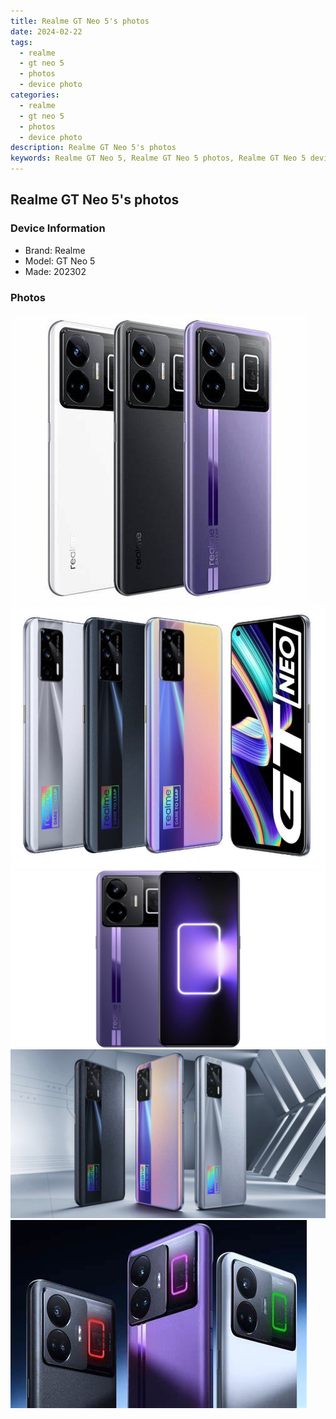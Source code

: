 ```yaml
---
title: Realme GT Neo 5's photos
date: 2024-02-22
tags: 
  - realme
  - gt neo 5
  - photos
  - device photo
categories: 
  - realme
  - gt neo 5
  - photos
  - device photo
description: Realme GT Neo 5's photos
keywords: Realme GT Neo 5, Realme GT Neo 5 photos, Realme GT Neo 5 device photo
---
```


## Realme GT Neo 5's photos

### Device Information

- Brand: Realme
- Model: GT Neo 5
- Made: 202302

### Photos

![/images/best-assets/devices/realme/realme-gt-neo-5/1.jpg](/images/best-assets/devices/realme/realme-gt-neo-5/1.jpg)
![/images/best-assets/devices/realme/realme-gt-neo-5/2.jpg](/images/best-assets/devices/realme/realme-gt-neo-5/2.jpg)
![/images/best-assets/devices/realme/realme-gt-neo-5/3.jpg](/images/best-assets/devices/realme/realme-gt-neo-5/3.jpg)
![/images/best-assets/devices/realme/realme-gt-neo-5/4.jpg](/images/best-assets/devices/realme/realme-gt-neo-5/4.jpg)
![/images/best-assets/devices/realme/realme-gt-neo-5/5.jpg](/images/best-assets/devices/realme/realme-gt-neo-5/5.jpg)
